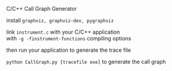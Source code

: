 C/C++ Call Graph Generator

install `graphviz, graphviz-dev, pygraphviz`

link `instrument.c` with your C/C++ application  
with `-g -finstrument-functions` compiling options

then run your application to generate the trace file

`python CallGraph.py [tracefile exe]` to generate the call graph